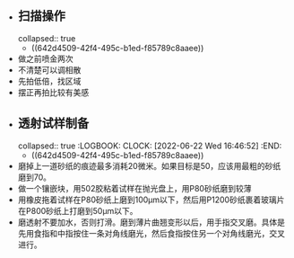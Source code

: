 - ## 扫描操作
  collapsed:: true
	- ((642d4509-42f4-495c-b1ed-f85789c8aaee))
- 做之前喷金两次
- 不清楚可以调相散
- 先拍低倍，找区域
- 摆正再拍比较有美感
- ## 透射试样制备
  collapsed:: true
  :LOGBOOK:
  CLOCK: [2022-06-22 Wed 16:46:52]
  :END:
	- ((642d4509-42f4-495c-b1ed-f85789c8aaee))
- 磨掉上一道砂纸的痕迹最多消耗20微米。如果目标是50，应该用最粗的砂纸磨到70。
- 做一个镶嵌块，用502胶粘着试样在抛光盘上，用P80砂纸磨到较薄
- 用橡皮拖着试样在P80砂纸上磨到100μm以下，然后用P1200砂纸裹着玻璃片在P800砂纸上打磨到50μm以下。
- 磨透射不要加水，否则打滑。磨到薄片曲翘变形以后，用手指交叉磨。具体是先用食指和中指按住一条对角线磨光，然后食指按住另一个对角线磨光，交叉进行。